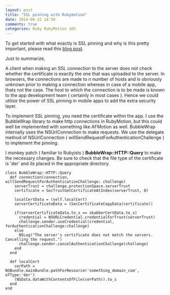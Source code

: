 ```yaml
---
layout: post
title: "SSL pinning with Rubymotion"
date: 2014-08-22 14:50
comments: true
categories: Ruby RubyMotion iOS
---
```


To get started with what exactly is SSL pinning and why is this pretty important, please read this [blog post].

Just to summarize,

A client when making an SSL connection to the server does not check whether the certificate is exactly the one that was uploaded to the server. In browsers, the connections are made to n number of hosts and is obviously unknown prior to making a connection whereas in case of a mobile app, thats not the case. The host to which the connection is to be made is known to the app development team ( certainly in most cases ). Hence we could utilize the power of SSL pinning in mobile apps to add the extra security layer.

To implement SSL pinning, you need the certificate within the app.
I use the BubbleWrap library to make http connections in RubyMotion, but this could well be implemented with something like AFMotion as well. BubbleWrap internally uses the NSUrlConnection to make requests. We use the delegate method of NSUrlConnection ( willSendRequestForAuthenticationChallenge ) to implement the pinning.

I monkey patch ( familiar to Rubyists ) **BubbleWrap::HTTP::Query** to make the necessary changes. Be sure to check that the file type of the certificate is 'der' and its placed in the appropriate directory.

    class BubbleWrap::HTTP::Query
      def connection(connection, willSendRequestForAuthenticationChallenge: challenge)
        serverTrust = challenge.protectionSpace.serverTrust
        certificate = SecTrustGetCertificateAtIndex(serverTrust, 0)

        localCertData = (self.localCert)
        serverCertificateData = (SecCertificateCopyData(certificate))

        if(serverCertificateData.to_s == skabberCertData.to_s)
          credential = NSURLCredential.credentialForTrust(serverTrust)
          challenge.sender.useCredential(credential, forAuthenticationChallenge:challenge)
        else
          NSLog("The server's certificate does not match the servers. Cancelling the request.")
          challenge.sender.cancelAuthenticationChallenge(challenge)
        end
      end

      def localCert
        cerPath = NSBundle.mainBundle.pathForResource('something_domain_com', ofType:'der')
        (NSData.dataWithContentsOfFile(cerPath)).to_s
      end
    end



[blog post]:http://blog.lumberlabs.com/2012/04/why-app-developers-should-care-about.html  
